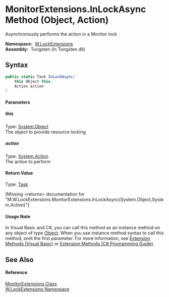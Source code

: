 MonitorExtensions.InLockAsync Method (Object, Action)
=====================================================
   Asynchronously performs the action in a Monitor lock

  **Namespace:**  [W.LockExtensions][1]  
  **Assembly:**  Tungsten (in Tungsten.dll)

Syntax
------

```csharp
public static Task InLockAsync(
	this Object this,
	Action action
)
```

#### Parameters

##### *this*
Type: [System.Object][2]  
The object to provide resource locking

##### *action*
Type: [System.Action][3]  
The action to perform

#### Return Value
Type: [Task][4]  

[Missing &lt;returns> documentation for "M:W.LockExtensions.MonitorExtensions.InLockAsync(System.Object,System.Action)"]

#### Usage Note
In Visual Basic and C#, you can call this method as an instance method on any object of type [Object][2]. When you use instance method syntax to call this method, omit the first parameter. For more information, see [Extension Methods (Visual Basic)][5] or [Extension Methods (C# Programming Guide)][6].

See Also
--------

#### Reference
[MonitorExtensions Class][7]  
[W.LockExtensions Namespace][1]  

[1]: ../README.md
[2]: http://msdn.microsoft.com/en-us/library/e5kfa45b
[3]: http://msdn.microsoft.com/en-us/library/bb534741
[4]: http://msdn.microsoft.com/en-us/library/dd235678
[5]: http://msdn.microsoft.com/en-us/library/bb384936.aspx
[6]: http://msdn.microsoft.com/en-us/library/bb383977.aspx
[7]: README.md